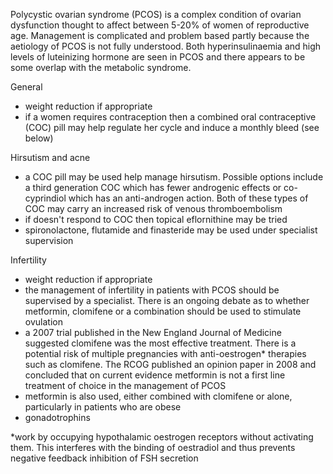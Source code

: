 Polycystic ovarian syndrome (PCOS) is a complex condition of ovarian dysfunction thought to affect between 5\-20% of women of reproductive age. Management is complicated and problem based partly because the aetiology of PCOS is not fully understood. Both hyperinsulinaemia and high levels of luteinizing hormone are seen in PCOS and there appears to be some overlap with the metabolic syndrome.  
  
General  
* weight reduction if appropriate
* if a women requires contraception then a combined oral contraceptive (COC) pill may help regulate her cycle and induce a monthly bleed (see below)

  
Hirsutism and acne  
* a COC pill may be used help manage hirsutism. Possible options include a third generation COC which has fewer androgenic effects or co\-cyprindiol which has an anti\-androgen action. Both of these types of COC may carry an increased risk of venous thromboembolism
* if doesn't respond to COC then topical eflornithine may be tried
* spironolactone, flutamide and finasteride may be used under specialist supervision

  
Infertility  
* weight reduction if appropriate
* the management of infertility in patients with PCOS should be supervised by a specialist. There is an ongoing debate as to whether metformin, clomifene or a combination should be used to stimulate ovulation
* a 2007 trial published in the New England Journal of Medicine suggested clomifene was the most effective treatment. There is a potential risk of multiple pregnancies with anti\-oestrogen\* therapies such as clomifene. The RCOG published an opinion paper in 2008 and concluded that on current evidence metformin is not a first line treatment of choice in the management of PCOS
* metformin is also used, either combined with clomifene or alone, particularly in patients who are obese
* gonadotrophins

  
\*work by occupying hypothalamic oestrogen receptors without activating them. This interferes with the binding of oestradiol and thus prevents negative feedback inhibition of FSH secretion